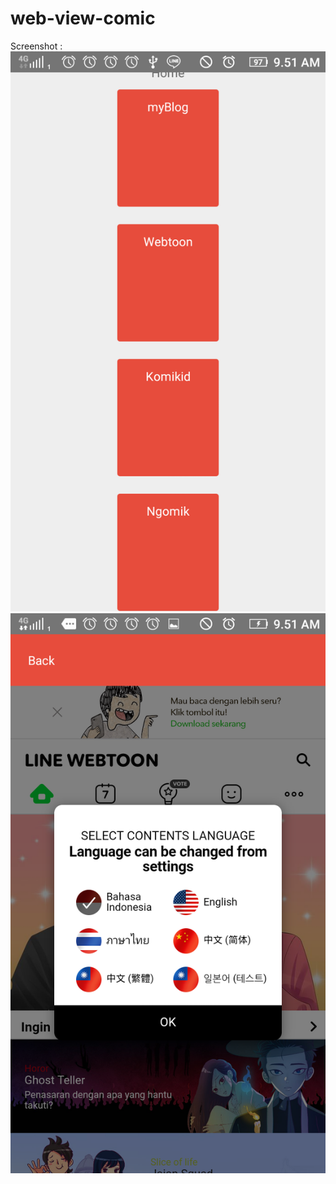 # web-view-comic
Screenshot :
![Alt text](1.png?raw=true "Optional Title")
![Alt text](2.png?raw=true "Optional Title 2")
